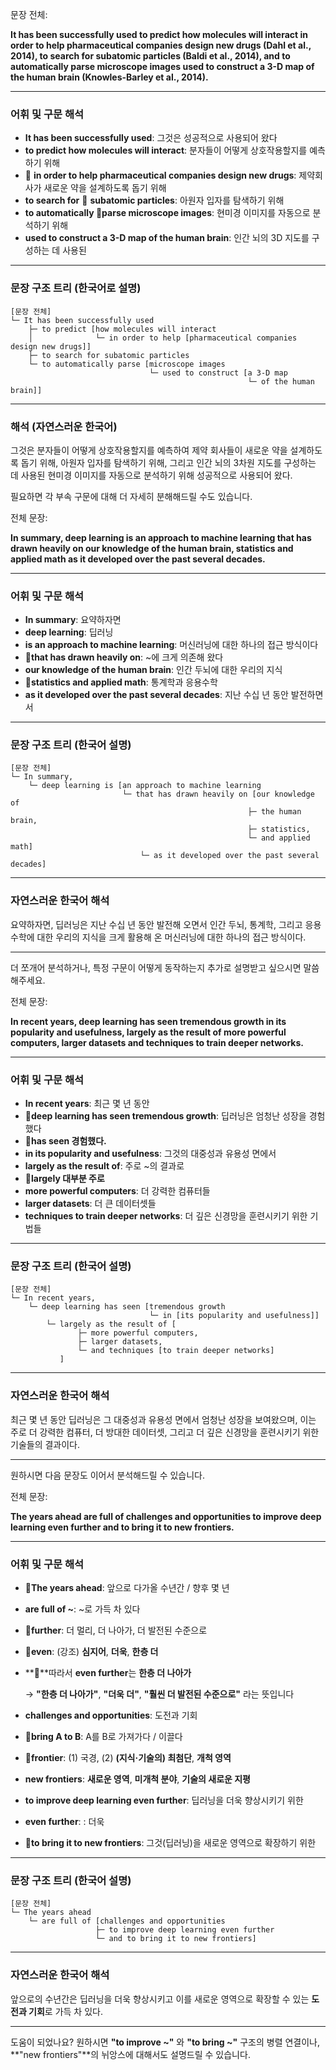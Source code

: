 문장 전체:

**It has been successfully used to predict how molecules will interact in order to help pharmaceutical companies design new drugs (Dahl et al., 2014), to search for subatomic particles (Baldi et al., 2014), and to automatically parse microscope images used to construct a 3-D map of the human brain (Knowles-Barley et al., 2014).**

---

### 어휘 및 구문 해석

- **It has been successfully used**: 그것은 성공적으로 사용되어 왔다
- **to predict how molecules will interact**: 분자들이 어떻게 상호작용할지를 예측하기 위해
- 🔴 **in order to help pharmaceutical companies design new drugs**: 제약회사가 새로운 약을 설계하도록 돕기 위해
- **to search for** 🔴 **subatomic particles**: 아원자 입자를 탐색하기 위해
- **to automatically 🔴parse microscope images**: 현미경 이미지를 자동으로 분석하기 위해
- **used to construct a 3-D map of the human brain**: 인간 뇌의 3D 지도를 구성하는 데 사용된

---

### 문장 구조 트리 (한국어로 설명)

```
[문장 전체]
└─ It has been successfully used
    ├─ to predict [how molecules will interact
    │              └─ in order to help [pharmaceutical companies design new drugs]]
    ├─ to search for subatomic particles
    └─ to automatically parse [microscope images
                               └─ used to construct [a 3-D map
                                                     └─ of the human brain]]

```

---

### 해석 (자연스러운 한국어)

그것은 분자들이 어떻게 상호작용할지를 예측하여 제약 회사들이 새로운 약을 설계하도록 돕기 위해, 아원자 입자를 탐색하기 위해, 그리고 인간 뇌의 3차원 지도를 구성하는 데 사용된 현미경 이미지를 자동으로 분석하기 위해 성공적으로 사용되어 왔다.

필요하면 각 부속 구문에 대해 더 자세히 분해해드릴 수도 있습니다.

전체 문장:

**In summary, deep learning is an approach to machine learning that has drawn heavily on our knowledge of the human brain, statistics and applied math as it developed over the past several decades.**

---

### 어휘 및 구문 해석

- **In summary**: 요약하자면
- **deep learning**: 딥러닝
- **is an approach to machine learning**: 머신러닝에 대한 하나의 접근 방식이다
- **🔴that has drawn heavily on**: ~에 크게 의존해 왔다
- **our knowledge of the human brain**: 인간 두뇌에 대한 우리의 지식
- **🔴statistics and applied math**: 통계학과 응용수학
- **as it developed over the past several decades**: 지난 수십 년 동안 발전하면서

---

### 문장 구조 트리 (한국어 설명)

```
[문장 전체]
└─ In summary,
    └─ deep learning is [an approach to machine learning
                         └─ that has drawn heavily on [our knowledge of
                                                     ├─ the human brain,
                                                     ├─ statistics,
                                                     └─ and applied math]
                             └─ as it developed over the past several decades]

```

---

### 자연스러운 한국어 해석

요약하자면, 딥러닝은 지난 수십 년 동안 발전해 오면서 인간 두뇌, 통계학, 그리고 응용수학에 대한 우리의 지식을 크게 활용해 온 머신러닝에 대한 하나의 접근 방식이다.

---

더 쪼개어 분석하거나, 특정 구문이 어떻게 동작하는지 추가로 설명받고 싶으시면 말씀해주세요.

전체 문장:

**In recent years, deep learning has seen tremendous growth in its popularity and usefulness, largely as the result of more powerful computers, larger datasets and techniques to train deeper networks.**

---

### 어휘 및 구문 해석

- **In recent years**: 최근 몇 년 동안
- **🔴deep learning has seen tremendous growth**: 딥러닝은 엄청난 성장을 경험했다
- **🔴has seen 경험했다.**
- **in its popularity and usefulness**: 그것의 대중성과 유용성 면에서
- **largely as the result of**: 주로 ~의 결과로
- **🔴largely 대부분 주로**
- **more powerful computers**: 더 강력한 컴퓨터들
- **larger datasets**: 더 큰 데이터셋들
- **techniques to train deeper networks**: 더 깊은 신경망을 훈련시키기 위한 기법들

---

### 문장 구조 트리 (한국어 설명)

```
[문장 전체]
└─ In recent years,
    └─ deep learning has seen [tremendous growth
                               └─ in [its popularity and usefulness]]
        └─ largely as the result of [
               ├─ more powerful computers,
               ├─ larger datasets,
               └─ and techniques [to train deeper networks]
           ]

```

---

### 자연스러운 한국어 해석

최근 몇 년 동안 딥러닝은 그 대중성과 유용성 면에서 엄청난 성장을 보여왔으며, 이는 주로 더 강력한 컴퓨터, 더 방대한 데이터셋, 그리고 더 깊은 신경망을 훈련시키기 위한 기술들의 결과이다.

---

원하시면 다음 문장도 이어서 분석해드릴 수 있습니다.

전체 문장:

**The years ahead are full of challenges and opportunities to improve deep learning even further and to bring it to new frontiers.**

---

### 어휘 및 구문 해석

- **🔴The years ahead**: 앞으로 다가올 수년간 / 향후 몇 년
    
- **are full of ~**: ~로 가득 차 있다
    
- **🔴further**: 더 멀리, 더 나아가, 더 발전된 수준으로
    
- **🔴even**: (강조) **심지어**, **더욱**, **한층 더**
    
- **🔴**따라서 **even further**는 **한층 더 나아가**
    
    → **"한층 더 나아가"**, **"더욱 더"**, **"훨씬 더 발전된 수준으로"** 라는 뜻입니다
    
- **challenges and opportunities**: 도전과 기회
    
- **🔴bring A to B**: A를 B로 가져가다 / 이끌다
    
- **🔴frontier**: (1) 국경, (2) **(지식·기술의) 최첨단**, **개척 영역**
    
- **new frontiers**: **새로운 영역**, **미개척 분야**, **기술의 새로운 지평**
    
- **to improve deep learning even further**: 딥러닝을 더욱 향상시키기 위한
    
- **even further**: : 더욱
    
- **🔴to bring it to new frontiers**: 그것(딥러닝)을 새로운 영역으로 확장하기 위한
    

---

### 문장 구조 트리 (한국어 설명)

```
[문장 전체]
└─ The years ahead
    └─ are full of [challenges and opportunities
                   ├─ to improve deep learning even further
                   └─ and to bring it to new frontiers]

```

---

### 자연스러운 한국어 해석

앞으로의 수년간은 딥러닝을 더욱 향상시키고 이를 새로운 영역으로 확장할 수 있는 **도전과 기회**로 가득 차 있다.

---

도움이 되었나요? 원하시면 **"to improve ~"** 와 **"to bring ~"** 구조의 병렬 연결이나, **"new frontiers"**의 뉘앙스에 대해서도 설명드릴 수 있습니다.